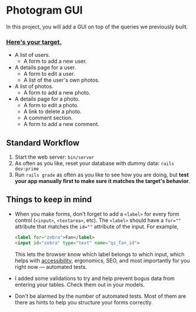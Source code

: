# Photogram GUI

In this project, you will add a GUI on top of the queries we previously built.

### [Here's your target.](http://photogram-gui.matchthetarget.com/)

 - A list of users.
   - A form to add a new user.
 - A details page for a user.
   - A form to edit a user.
   - A list of the user's own photos.
 - A list of photos.
   - A form to add a new photo.
 - A details page for a photo.
   - A form to edit a photo.
   - A link to delete a photo.
   - A comment section.
   - A form to add a new comment.

## Standard Workflow

 1. Start the web server: `bin/server`
 1. As often as you like, reset your database with dummy data: `rails dev:prime`
 2. Run `rails grade` as often as you like to see how you are doing, but **test your app manually first to make sure it matches the target's behavior**.

## Things to keep in mind

 - When you make forms, don't forget to add a `<label>` for every form control (`<input>`, `<textarea>`, etc). The `<label>` should have a `for=""` attribute that matches the `id=""` attribute of the input. For example,

    ```html
    <label for="zebra">Fan</label>
    <input id="zebra" type="text" name="qs_fan_id">
    ```

    This lets the browser know which label belongs to which input, which helps with [accessibility](https://developer.mozilla.org/en-US/docs/Learn/Accessibility/What_is_accessibility), ergonomics, SEO, and most importantly for you right now — automated tests.
 - I added some validations to try and help prevent bogus data from entering your tables. Check them out in your models.
 - Don't be alarmed by the number of automated tests. Most of them are there as hints to help you structure your forms correctly.
